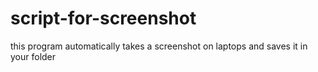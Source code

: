 # script-for-screenshot
this program automatically takes a screenshot on laptops and saves it in your folder
